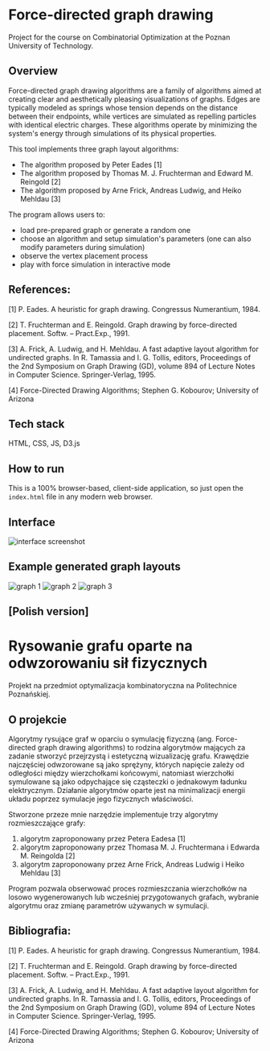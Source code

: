# Force-directed graph drawing

Project for the course on Combinatorial Optimization at the Poznan University of Technology.

## Overview

Force-directed graph drawing algorithms are a family of algorithms aimed at creating clear and aesthetically pleasing visualizations of graphs. Edges are typically modeled as springs whose tension depends on the distance between their endpoints, while vertices are simulated as repelling particles with identical electric charges. These algorithms operate by minimizing the system's energy through simulations of its physical properties.

This tool implements three graph layout algorithms:

   - The algorithm proposed by Peter Eades [1]
   - The algorithm proposed by Thomas M. J. Fruchterman and Edward M. Reingold [2]
   - The algorithm proposed by Arne Frick, Andreas Ludwig, and Heiko Mehldau [3]

The program allows users to:

 - load pre-prepared graph or generate a random one
 - choose an algorithm and setup simulation's parameters (one can also modify parameters during simulation)
 - observe the vertex placement process
 - play with force simulation in interactive mode

## References:

  [1] P. Eades. A heuristic for graph drawing. Congressus Numerantium, 1984.

  [2] T. Fruchterman and E. Reingold. Graph drawing by force-directed placement. Softw. – Pract.Exp., 1991.

  [3] A. Frick, A. Ludwig, and H. Mehldau. A fast adaptive layout algorithm for undirected graphs. In R. Tamassia and I. G. Tollis, editors, Proceedings of the 2nd Symposium on Graph Drawing (GD), volume 894 of Lecture Notes in Computer Science. Springer-Verlag, 1995.

  [4] Force-Directed Drawing Algorithms; Stephen G. Kobourov; University of Arizona


## Tech stack

HTML, CSS, JS, D3.js

## How to run

This is a 100% browser-based, client-side application, so just open the `index.html` file in any modern web browser.


## Interface

![interface screenshot](examples/example_ss.PNG)

## Example generated graph layouts

![graph 1](examples/example_graphs_comparation/drzewo1_Eades.PNG)
![graph 2](examples/example_graphs_comparation/graf2_Eades.PNG)
![graph 3](examples/example_graphs_comparation/graf1_Eades.PNG)


## [Polish version]

# Rysowanie grafu oparte na odwzorowaniu sił fizycznych

Projekt na przedmiot optymalizacja kombinatoryczna na Politechnice Poznańskiej.

## O projekcie

Algorytmy rysujące graf w oparciu o symulację fizyczną (ang. Force-directed graph drawing algorithms) to rodzina algorytmów mających za zadanie stworzyć przejrzystą i estetyczną wizualizację grafu. Krawędzie najczęściej odwzorowane są jako sprężyny, których napięcie zależy od odległości między wierzchołkami końcowymi, natomiast wierzchołki symulowane są jako odpychające się cząsteczki o jednakowym ładunku elektrycznym. Działanie algorytmów oparte jest na minimalizacji energii układu poprzez symulacje jego fizycznych właściwości.

Stworzone przeze mnie narzędzie implementuje trzy algorytmy rozmieszczające grafy:

1. algorytm zaproponowany przez Petera Eadesa [1]
2. algorytm zaproponowany przez Thomasa M. J. Fruchtermana i Edwarda M. Reingolda [2]
3. algorytm zaproponowany przez Arne Frick, Andreas Ludwig i Heiko Mehldau [3]

Program pozwala obserwować proces rozmieszczania wierzchołków na losowo wygenerowanych lub wcześniej przygotowanych grafach, wybranie algorytmu oraz zmianę parametrów używanych w symulacji.

## Bibliografia:

  [1] P. Eades. A heuristic for graph drawing. Congressus Numerantium, 1984.

  [2] T. Fruchterman and E. Reingold. Graph drawing by force-directed placement. Softw. – Pract.Exp., 1991.

  [3] A. Frick, A. Ludwig, and H. Mehldau. A fast adaptive layout algorithm for undirected graphs. In R. Tamassia and I. G. Tollis, editors, Proceedings of the 2nd Symposium on Graph Drawing (GD), volume 894 of Lecture Notes in Computer Science. Springer-Verlag, 1995.

  [4] Force-Directed Drawing Algorithms; Stephen G. Kobourov; University of Arizona
